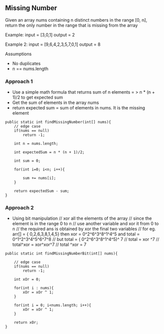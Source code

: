 ## Missing Number

Given an array nums containing n distinct numbers in the range [0, n], return the only number in the range that is missing from the array

Example:
input = [3,0,1]
output = 2

Example 2:
input = [9,6,4,2,3,5,7,0,1]
output = 8

Assumptions

- No duplicates
- n == nums.length

### Approach 1

- Use a simple math formula that returns sum of n elements = > n \* (n + 1)/2 to get expected sum
- Get the sum of elements in the array nums
- return expected sum = sum of elements in nums. It is the missing element

```
public static int findMissingNumber(int[] nums){
    // edge case
    if(nums == null)
        return -1;

    int n = nums.length;

    int expectedSum = n * (n + 1)/2;

    int sum = 0;

    for(int i=0; i<n; i++){

        sum += nums[i];
    }

    return expectedSum - sum;
}
```

### Approach 2

- Using bit manipulation
  // xor all the elements of the array
  // since the element is in the range 0 to n
  // use another variable and xor it from 0 to n
  // the required ans is obtained by xor the final two variables
  // for eg. arr[] = { 0,2,6,3,8,1,4,5} then xor = 0^2^6^3^8^1^4^5 and total = 0^1^2^3^4^5^6^7^8
  // but total = ( 0^2^6^3^8^1^4^5)^ 7
  // total = xor ^7
  // total^xor = xor^xor^7
  // total ^xor = 7

```
public static int findMissingNumberBit(int[] nums){

    // edge case
    if(nums == null)
        return -1;

    int xOr = 0;

    for(int i : nums){
        xOr = xOr ^ 1;
    }

    for(int i = 0; i<nums.length; i++){
        xOr = xOr ^ 1;
    }

    return xOr;
}
```
